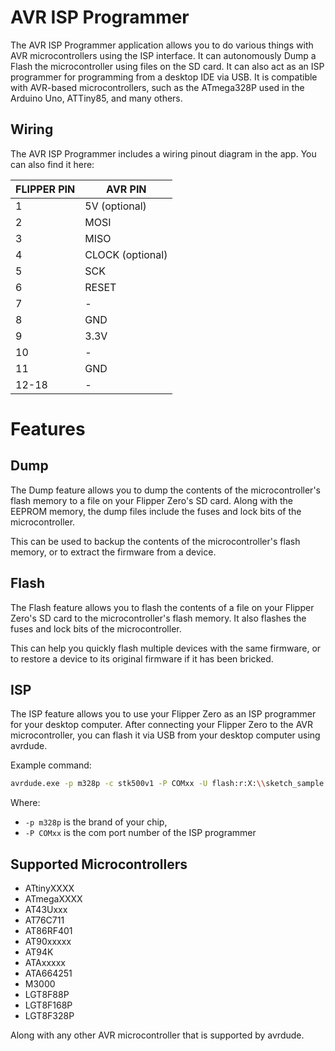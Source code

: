 # AVR ISP Programmer

The AVR ISP Programmer application allows you to do various things with AVR microcontrollers using the ISP interface. It can autonomously Dump a Flash the microcontroller using files on the SD card. It can also act as an ISP programmer for programming from a desktop IDE via USB. It is compatible with AVR-based microcontrollers, such as the ATmega328P used in the Arduino Uno, ATTiny85, and many others.

## Wiring

The AVR ISP Programmer includes a wiring pinout diagram in the app. You can also find it here:

FLIPPER PIN | AVR PIN
------------|--------
1           | 5V (optional)
2           | MOSI
3           | MISO
4           | CLOCK (optional)
5           | SCK
6           | RESET
7           | -
8           | GND
9           | 3.3V
10          | -
11          | GND
12-18       | -

# Features

## Dump

The Dump feature allows you to dump the contents of the microcontroller's flash memory to a file on your Flipper Zero's SD card. Along with the EEPROM memory, the dump files include the fuses and lock bits of the microcontroller.

This can be used to backup the contents of the microcontroller's flash memory, or to extract the firmware from a device.

## Flash

The Flash feature allows you to flash the contents of a file on your Flipper Zero's SD card to the microcontroller's flash memory. It also flashes the fuses and lock bits of the microcontroller.

This can help you quickly flash multiple devices with the same firmware, or to restore a device to its original firmware if it has been bricked.

## ISP

The ISP feature allows you to use your Flipper Zero as an ISP programmer for your desktop computer. After connecting your Flipper Zero to the AVR microcontroller, you can flash it via USB from your desktop computer using avrdude.

Example command:

```bash
avrdude.exe -p m328p -c stk500v1 -P COMxx -U flash:r:X:\\sketch_sample.hex:i
```

Where:

* `-p m328p` is the brand of your chip,
* `-P COMxx` is the com port number of the ISP programmer

## Supported Microcontrollers

* ATtinyXXXX
* ATmegaXXXX
* AT43Uxxx
* AT76C711
* AT86RF401
* AT90xxxxx
* AT94K
* ATAxxxxx
* ATA664251
* M3000
* LGT8F88P
* LGT8F168P
* LGT8F328P

Along with any other AVR microcontroller that is supported by avrdude.
